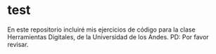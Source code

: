 # test
En este repositorio incluiré mis ejercicios de código para la clase Herramientas Digitales, de la Universidad de los Andes.
PD:  Por favor revisar.
